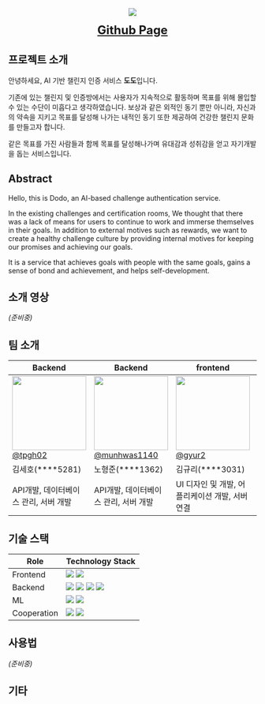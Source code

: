 <div align="center">
    <img src="https://github.com/kookmin-sw/capstone-2024-16/assets/65213245/6b57b41e-19d4-47bf-8bd7-5ff441bcfe99"></center>
</div>

<p align="center">
    <a href="https://kookmin-sw.github.io/capstone-2024-16" style="font-size: x-large;"><b>Github Page</b></a>
</p>

## 프로젝트 소개


안녕하세요, AI 기반 챌린지 인증 서비스 **도도**입니다.

기존에 있는 챌린지 및 인증방에서는 사용자가 지속적으로 활동하며 목표를 위해 몰입할 수 있는 수단이 미흡다고 생각하였습니다. 보상과 같은 외적인 동기 뿐만 아니라, 자신과의 약속을 지키고 목표를 달성해 나가는 내적인 동기 또한 제공하여 건강한 챌린지 문화를 만들고자 합니다.

같은 목표를 가진 사람들과 함께 목표를 달성해나가며 유대감과 성취감을 얻고 자기개발을 돕는 서비스입니다.  

  
##  Abstract


Hello, this is Dodo, an AI-based challenge authentication service.

In the existing challenges and certification rooms, We thought that there was a lack of means for users to continue to work and immerse themselves in their goals. In addition to external motives such as rewards, we want to create a healthy challenge culture by providing internal motives for keeping our promises and achieving our goals.

It is a service that achieves goals with people with the same goals, gains a sense of bond and achievement, and helps self-development.  
     
  
## 소개 영상


*(준비중)*

## 팀 소개


| Backend | Backend | frontend | frontend | AI |
| --- | --- | --- | --- | --- |
| [<img src="https://avatars.githubusercontent.com/u/65213245?v=4" height=150 width=150> <br/> @tpgh02](https://github.com/tpgh02) | [<img src="https://avatars.githubusercontent.com/u/96351186?v=4" height=150 width=150> <br/> @munhwas1140](https://github.com/munhwas1140) | [<img src="https://avatars.githubusercontent.com/u/66067610?v=4" height=150 width=150> <br/> @gyur2](https://github.com/gyur2) | [<img src="https://avatars.githubusercontent.com/u/119032609?v=4" height=150 width=150> <br/> @kmujsh](https://github.com/kmujsh) | [<img src="https://avatars.githubusercontent.com/u/84137164?v=4" height=150 width=150> <br/> @srcho01](https://github.com/srcho01) |
| 김세호(****5281) | 노형준(****1362) | 김규리(****3031) | 정수현(****3079) | 조서림(****3085) |
| API개발, 데이터베이스 관리, 서버 개발 | API개발, 데이터베이스 관리, 서버 개발 | UI 디자인 및 개발, 어플리케이션 개발, 서버 연결 | UI 디자인 및 개발, 어플리케이션 개발, 서버 연결 | 데이터 수집 및 분석, AI 모델 구현 |

## 기술 스택

| Role | Technology Stack|
| --- |---|
| Frontend | <img src="https://img.shields.io/badge/Flutter-02569B?style=for-the-badge&logo=flutter&logoColor=white">  <img src="https://img.shields.io/badge/Figma-F24E1E?style=for-the-badge&logo=figma&logoColor=white"> |
| Backend  | <img src="https://img.shields.io/badge/Spring-6DB33F?style=for-the-badge&logo=spring&logoColor=white">  <img src="https://img.shields.io/badge/Spring Boot-6DB33F?style=for-the-badge&logo=springboot&logoColor=white">  <img src="https://img.shields.io/badge/AWS EC2-FF9900?style=for-the-badge&logo=amazonec2&logoColor=white">  <img src="https://img.shields.io/badge/AWS S3-569A31?style=for-the-badge&logo=amazons3&logoColor=white"> |
| ML | <img src="https://img.shields.io/badge/Python-3776AB?style=for-the-badge&logo=python&logoColor=white">  <img src="https://img.shields.io/badge/PyTorch-EE4C2C?style=for-the-badge&logo=pytorch&logoColor=white"> |
| Cooperation | <img src="https://img.shields.io/badge/Github-181717?style=for-the-badge&logo=github&logoColor=white">  <img src="https://img.shields.io/badge/Notion-000000?style=for-the-badge&logo=notion&logoColor=white"> |

## 사용법


*(준비중)*

## 기타

